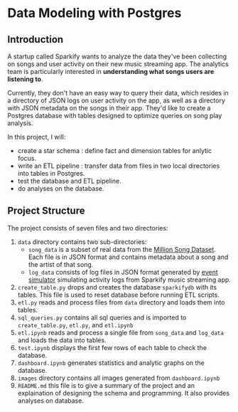 # Data Modeling with Postgres

## Introduction

A startup called Sparkify wants to analyze the data they've been collecting on songs and user activity on their new music streaming app. The analytics team is particularly interested in **understanding what songs users are listening to**.

Currently, they don't have an easy way to query their data, which resides in a directory of JSON logs on user activity on the app, as well as a directory with JSON metadata on the songs in their app. They'd like to create a Postgres database with tables designed to optimize queries on song play analysis.

In this project, I will:
- create a star schema :  define fact and dimension tables for anlytic focus.
- write an ETL pipeline : transfer data from files in two local directories into tables in Postgres.
- test the database and ETL pipeline.
- do analyses on the database.

## Project Structure

The project consists of seven files and two directories:
1. `data` directory contains two sub-directories:
	- `song_data` is a subset of real data from the [Million Song Dataset](https://labrosa.ee.columbia.edu/millionsong/). Each file is in JSON format and contains metadata about a song and the artist of that song.
	- `log_data` consists of log files in JSON format generated by [event simulator](https://github.com/Interana/eventsim) simulating activity logs from Sparkify music streaming app.
2. `create_table.py` drops and creates the database `sparkifydb` with its tables. This file is used to reset database before running ETL scripts.
3. `etl.py` reads and process files from `data` directory and loads them into tables.
4. `sql_queries.py` contains all sql queries and is imported to `create_table.py`, `etl.py`, and `etl.ipynb`
5. `etl.ipynb` reads and process a single file from `song_data` and `log_data` and loads the data into tables.
6. `test.ipynb` displays the first few rows of each table to check the database.
7. `dashboard.ipynb` generates statistics and analytic graphs on the database.
8. `images` directory contains all images generated from `dashboard.ipynb`
9. `README.md` this file is to give a summary of the project and an explaination of designing the schema and programming. It also provides analyses on database.